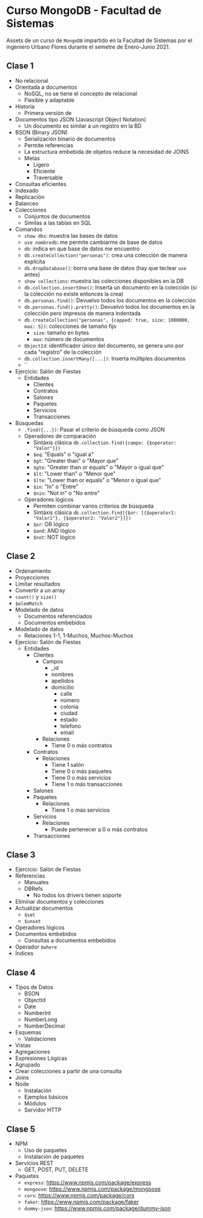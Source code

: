 # Curso MongoDB - Facultad de Sistemas

Assets de un curso de `MongoDB` impartido en la Facultad de Sistemas por el ingeniero Urbano Flores durante el semetre de Enero-Junio 2021.

## Clase 1

- No relacional
- Orientada a documentos
  - NoSQL, no se tiene el concepto de relacional
  - Flexible y adaptable
- Historia
  - Primera versión de
- Documentos tipo JSON (Javascript Object Notation)
  - Un documento es similar a un registro en la BD
- BSON (Binary JSON)
  - Serialización binario de documentos
  - Permite referencias
  - La estructura embebida de objetos reduce la necesidad de JOINS
  - Metas
    - Ligero
    - Eficiente
    - Traversable
- Consultas eficientes
- Indexado
- Replicación
- Balanceo
- Colecciones
  - Conjuntos de documentos
  - Similas a las tablas en SQL
- Comandos
  - `show dbs`: muestra las bases de datos
  - `use nombredb`: me permite cambiarme de base de datos
  - `db`: indica en que base de datos me encuentro
  - `db.createCollection("personas")`: crea una colección de manera explícita
  - `db.dropDatabase()`: borra una base de datos (hay que teclear `use` antes)
  - `show collections`: muestra las colecciones disponibles en la DB
  - `db.collection.insertOne()`: Inserta un documento en la colección (si la colección no existe entonces la crea)
  - `db.personas.find()`: Devuelvo todos los documentos en la colección
  - `db.personas.find().pretty()`: Devuelvo todos los documentos en la colección pero impresos de manera indentada
  - `db.createCollection("personas", {capped: true, size: 1000000, max: 5})`: colecciones de tamaño fijo
    - `size`: tamaño en bytes
    - `max`: número de documentos
  - `ObjectId`: identificador único del documento, se genera uno por cada "registro" de la colección
  - `db.collection.insertMany([...])`: Inserta múltiples documentos
  - ``
- Ejercicio: Salón de Fiestas
  - Entidades
    - Clientes
    - Contratos
    - Salones
    - Paquetes
    - Servicios
    - Transacciones
- Búsquedas
  - `.find({...})`: Pasar el criterio de búsqueda como JSON
  - Operadores de comparación
    - Sintáxis clásica `db.collection.find({campo: {$operator: "Valor"}})`
    - `$eq`: "Equals" o "igual a"
    - `$gt`: "Greater than" o "Mayor que"
    - `$gte`: "Greater than or equals" o "Mayor o igual que"
    - `$lt`: "Lower than" o "Menor que"
    - `$lte`: "Lower than or equals" o "Menor o igual que"
    - `$in`: "In" o "Entre"
    - `$nin`: "Not in" o "No entre"
  - Operadores lógicos
    - Permiten combinar varios criterios de búsqueda
    - Sintáxis clásica `db.collection.find({$or: [{$operator1: "Valor1"}, {$operator2: "Valor2"}]})`
    - `$or`: OR lógico
    - `$and`: AND lógico
    - `$not`: NOT lógico

## Clase 2

- Ordenamiento
- Proyecciones
- Limitar resultados
- Convertir a un array
- `count()` y `size()`
- `$elemMatch`
- Modelado de datos
  - Documentos referenciados
  - Documentos embebidos
- Modelado de datos
  - Relaciones 1-1, 1-Muchos, Muchos-Muchos
- Ejercicio: Salón de Fiestas
  - Entidades
    - Clientes
      - Campos
        - _id
        - nombres
        - apellidos
        - domicilio
          - calle
          - número
          - colonia
          - ciudad
          - estado
          - telefono
          - email
      - Relaciones
        - Tiene 0 o más contratos
    - Contratos
      - Relaciones
        - Tiene 1 salón
        - Tiene 0 o más paquetes
        - Tiene 0 o más servicios
        - Tiene 1 o más transacciones
    - Salones
    - Paquetes
      - Relaciones
        - Tiene 1 o más servicios
    - Servicios
      - Relaciones
        - Puede pertenecer a 0 o más contratos
    - Transacciones

## Clase 3

- Ejercicio: Salón de Fiestas
- Referencias
  - Manuales
  - DBRefs
    - No todos los drivers tienen soporte
- Eliminar documentos y colecciones
- Actualizar documentos
  - `$set`
  - `$unset`
- Operadores lógicos
- Documentos embebidos
  - Consultas a documentos embebidos
- Operador `$where`
- Índices

## Clase 4

- Tipos de Datos
  - BSON
  - ObjectId
  - Date
  - NumberInt
  - NumberLong
  - NumberDecimal
- Esquemas
  - Validaciones
- Vistas
- Agregaciones
- Expresiones Lógicas
- Agrupado
- Crear colecciones a partir de una consulta
- Joins
- Node
  - Instalación
  - Ejemplos básicos
  - Módulos
  - Servidor HTTP

## Clase 5

- NPM
  - Uso de paquetes
  - Instalación de paquetes
- Servicios REST
  - GET, POST, PUT, DELETE
- Paquetes
  - `express`: <https://www.npmjs.com/package/express>
  - `mongoose`: <https://www.npmjs.com/package/mongoose>
  - `cors`: <https://www.npmjs.com/package/cors>
  - `faker`: <https://www.npmjs.com/package/faker>
  - `dummy-json`: <https://www.npmjs.com/package/dummy-json>